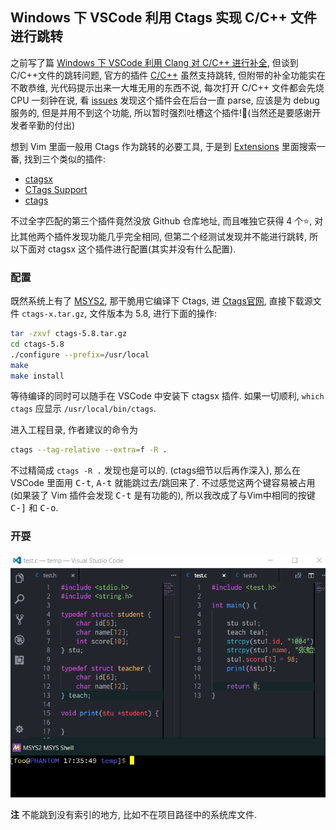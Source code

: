 ## Windows 下 VSCode 利用 Ctags 实现 C/C++ 文件进行跳转

之前写了篇 [Windows 下 VSCode 利用 Clang 对 C/C++ 进行补全](../07/c-c++-completion-in-vscode-via-msys2-and-clang.md),
但谈到C/C++文件的跳转问题, 官方的插件 [C/C++](https://github.com/Microsoft/vscode-cpptools/issues)
虽然支持跳转, 但附带的补全功能实在不敢恭维, 光代码提示出来一大堆无用的东西不说,
每次打开 C/C++ 文件都会先烧 CPU 一刻钟在说, 看
[issues](https://github.com/Microsoft/vscode-cpptools/issues/785#issuecomment-308880006)
发现这个插件会在后台一直 parse, 应该是为 debug服务的, 但是并用不到这个功能,
所以暂时强烈吐槽这个插件!:face_with_thermometer:(当然还是要感谢开发者辛勤的付出)

想到 Vim 里面一般用 Ctags 作为跳转的必要工具, 于是到
[Extensions](https://marketplace.visualstudio.com/VSCode)
里面搜索一番, 找到三个类似的插件:

- [ctagsx](https://github.com/jtanx/ctagsx)
- [CTags Support](https://github.com/jaydenlin/ctags-support)
- [ctags](https://marketplace.visualstudio.com/items?itemName=hcyang.ctags)

不过全字匹配的第三个插件竟然没放 Github 仓库地址, 而且唯独它获得 4 个:star:,
对比其他两个插件发现功能几乎完全相同, 但第二个经测试发现并不能进行跳转,
所以下面对 ctagsx 这个插件进行配置(其实并没有什么配置).

### 配置

既然系统上有了 [MSYS2](www.msys2.org), 那干脆用它编译下 Ctags,
进 [Ctags官网](http://ctags.sourceforge.net), 直接下载源文件
`ctags-x.tar.gz`, 文件版本为 5.8, 进行下面的操作:

```bash
tar -zxvf ctags-5.8.tar.gz
cd ctags-5.8
./configure --prefix=/usr/local
make
make install
```

等待编译的同时可以随手在 VSCode 中安装下 ctagsx 插件.
如果一切顺利, `which ctags` 应显示 `/usr/local/bin/ctags`.

进入工程目录, 作者建议的命令为

```bash
ctags --tag-relative --extra=f -R .
```

不过精简成 `ctags -R .` 发现也是可以的. (ctags细节以后再作深入),
那么在 VSCode 里面用 <kbd>C-t</kbd>, <kbd>A-t</kbd> 就能跳过去/跳回来了.
不过感觉这两个键容易被占用(如果装了 Vim 插件会发现 <kbd>C-t</kbd> 是有功能的),
所以我改成了与Vim中相同的按键 <kbd>C-]</kbd> 和 <kbd>C-o</kbd>.

### 开耍

<p align="center">
   <img src="img/msys-vscode-ctags.gif">
</p>

**注** 不能跳到没有索引的地方, 比如不在项目路径中的系统库文件.
